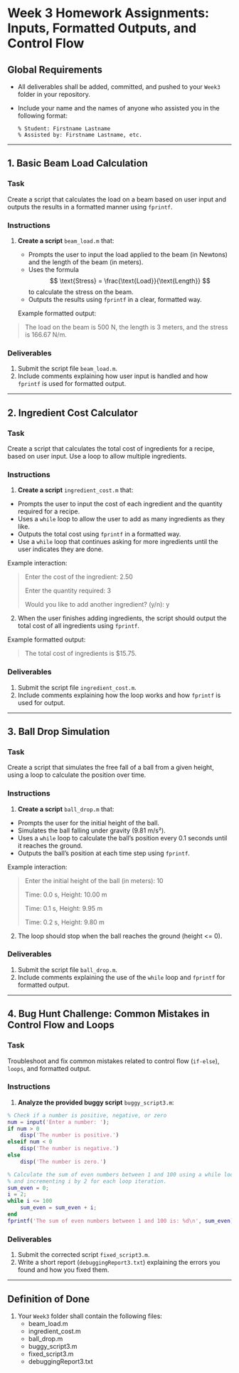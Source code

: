 # Week 3 Homework Assignments: Inputs, Formatted Outputs, and Control Flow

## Global Requirements

* All deliverables shall be added, committed, and pushed to your `Week3` folder in your repository.
* Include your name and the names of anyone who assisted you in the following format:

      % Student: Firstname Lastname
      % Assisted by: Firstname Lastname, etc.

---

## 1. Basic Beam Load Calculation

### Task

Create a script that calculates the load on a beam based on user input and outputs the results in a formatted manner using `fprintf`.

### Instructions

1. **Create a script** `beam_load.m` that:
    - Prompts the user to input the load applied to the beam (in Newtons) and the length of the beam (in meters).
    - Uses the formula $$ \text{Stress} = \frac{\text{Load}}{\text{Length}} $$ to calculate the stress on the beam.
    - Outputs the results using `fprintf` in a clear, formatted way.

   Example formatted output:
> The load on the beam is 500 N, the length is 3 meters, and the stress is 166.67 N/m.

### Deliverables

1. Submit the script file `beam_load.m`.
2. Include comments explaining how user input is handled and how `fprintf` is used for formatted output.

---

## 2. Ingredient Cost Calculator

### Task

Create a script that calculates the total cost of ingredients for a recipe, based on user input. Use a loop to allow multiple ingredients.

### Instructions

1. **Create a script** `ingredient_cost.m` that:
- Prompts the user to input the cost of each ingredient and the quantity required for a recipe.
- Uses a `while` loop to allow the user to add as many ingredients as they like.
- Outputs the total cost using `fprintf` in a formatted way.
- Use a `while` loop that continues asking for more ingredients until the user indicates they are done.

Example interaction:
> Enter the cost of the ingredient: 2.50
> 
> Enter the quantity required: 3
> 
> Would you like to add another ingredient? (y/n): y

2. When the user finishes adding ingredients, the script should output the total cost of all ingredients using `fprintf`.

Example formatted output:
> The total cost of ingredients is $15.75.

### Deliverables

1. Submit the script file `ingredient_cost.m`.
2. Include comments explaining how the loop works and how `fprintf` is used for output.

---

## 3. Ball Drop Simulation

### Task

Create a script that simulates the free fall of a ball from a given height, using a loop to calculate the position over time.

### Instructions

1. **Create a script** `ball_drop.m` that:
- Prompts the user for the initial height of the ball.
- Simulates the ball falling under gravity (9.81 m/s²).
- Uses a `while` loop to calculate the ball’s position every 0.1 seconds until it reaches the ground.
- Outputs the ball’s position at each time step using `fprintf`.

Example interaction:
> Enter the initial height of the ball (in meters): 10
> 
> Time: 0.0 s, Height: 10.00 m
> 
> Time: 0.1 s, Height: 9.95 m
> 
> Time: 0.2 s, Height: 9.80 m

2. The loop should stop when the ball reaches the ground (height <= 0).

### Deliverables

1. Submit the script file `ball_drop.m`.
2. Include comments explaining the use of the `while` loop and `fprintf` for formatted output.

---

## 4. Bug Hunt Challenge: Common Mistakes in Control Flow and Loops

### Task

Troubleshoot and fix common mistakes related to control flow (`if-else`), `loops`, and formatted output.

### Instructions

1. **Analyze the provided buggy script** `buggy_script3.m`:

```matlab
% Check if a number is positive, negative, or zero
num = input('Enter a number: ');
if num > 0
    disp('The number is positive.')
elseif num < 0
    disp('The number is negative.')
else
    disp('The number is zero.')

% Calculate the sum of even numbers between 1 and 100 using a while loop
% and incrementing i by 2 for each loop iteration.
sum_even = 0;
i = 2;
while i <= 100
    sum_even = sum_even + i;
end
fprintf('The sum of even numbers between 1 and 100 is: %d\n', sum_even);
```

### Deliverables
1.	Submit the corrected script `fixed_script3.m`.
2.	Write a short report (`debuggingReport3.txt`) explaining the errors you found and how you fixed them.

---

## Definition of Done
1. Your `Week3` folder shall contain the following files:
   * beam_load.m
   * ingredient_cost.m
   * ball_drop.m
   * buggy_script3.m
   * fixed_script3.m
   * debuggingReport3.txt